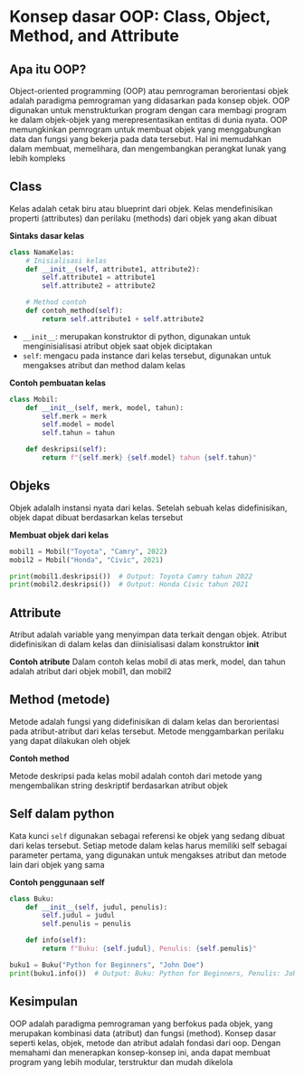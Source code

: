 # Konsep dasar OOP: Class, Object, Method, and Attribute

## Apa itu OOP?
Object-oriented programming (OOP) atau pemrograman berorientasi objek adalah paradigma pemrograman yang didasarkan pada konsep objek. OOP digunakan untuk menstrukturkan program dengan cara membagi program ke dalam objek-objek yang merepresentasikan entitas di dunia nyata.
OOP memungkinkan pemrogram untuk membuat objek yang menggabungkan data dan fungsi yang bekerja pada data tersebut. Hal ini memudahkan dalam membuat, memelihara, dan mengembangkan perangkat lunak yang lebih kompleks

## Class

Kelas adalah cetak biru atau blueprint dari objek. Kelas mendefinisikan properti (attributes) dan perilaku (methods) dari objek yang akan dibuat

**Sintaks dasar kelas**
```Python
class NamaKelas:
    # Inisialisasi kelas
    def __init__(self, attribute1, attribute2):
        self.attribute1 = attribute1
        self.attribute2 = attribute2

    # Method contoh
    def contoh_method(self):
        return self.attribute1 + self.attribute2
```
* `__init__`: merupakan konstruktor di python, digunakan untuk menginisialisasi atribut objek saat objek diciptakan
* `self`: mengacu pada instance dari kelas tersebut, digunakan untuk mengakses atribut dan method dalam kelas

**Contoh pembuatan kelas**
```Python
class Mobil:
    def __init__(self, merk, model, tahun):
        self.merk = merk
        self.model = model
        self.tahun = tahun

    def deskripsi(self):
        return f"{self.merk} {self.model} tahun {self.tahun}"
```

## Objeks
Objek adalalh instansi nyata dari kelas. Setelah sebuah kelas didefinisikan, objek dapat dibuat berdasarkan kelas tersebut

**Membuat objek dari kelas**
```Python
mobil1 = Mobil("Toyota", "Camry", 2022)
mobil2 = Mobil("Honda", "Civic", 2021)

print(mobil1.deskripsi())  # Output: Toyota Camry tahun 2022
print(mobil2.deskripsi())  # Output: Honda Civic tahun 2021
```

## Attribute

Atribut adalah variable yang menyimpan data terkait dengan objek. Atribut didefinisikan di dalam kelas dan diinisialisasi dalam konstruktor __init__

**Contoh atribute**
Dalam contoh kelas mobil di atas merk, model, dan tahun adalah atribut dari objek mobil1, dan mobil2

## Method (metode)

Metode adalah fungsi yang didefinisikan di dalam kelas dan berorientasi pada atribut-atribut dari kelas tersebut. Metode menggambarkan perilaku yang dapat dilakukan oleh objek

**Contoh method**

Metode deskripsi pada kelas mobil adalah contoh dari metode yang mengembalikan string deskriptif berdasarkan atribut objek

## Self dalam python

Kata kunci `self` digunakan sebagai referensi ke objek yang sedang dibuat dari kelas tersebut. Setiap metode dalam kelas harus memiliki self sebagai parameter pertama, yang digunakan untuk mengakses atribut dan metode lain dari objek yang sama

**Contoh penggunaan self**
```Python
class Buku:
    def __init__(self, judul, penulis):
        self.judul = judul
        self.penulis = penulis

    def info(self):
        return f"Buku: {self.judul}, Penulis: {self.penulis}"

buku1 = Buku("Python for Beginners", "John Doe")
print(buku1.info())  # Output: Buku: Python for Beginners, Penulis: John Doe
```
## Kesimpulan
OOP adalah paradigma pemrograman yang berfokus pada objek, yang merupakan kombinasi data (atribut) dan fungsi (method). Konsep dasar seperti kelas, objek, metode dan atribut adalah fondasi dari oop. Dengan memahami dan menerapkan konsep-konsep ini, anda dapat membuat program yang lebih modular, terstruktur dan mudah dikelola
